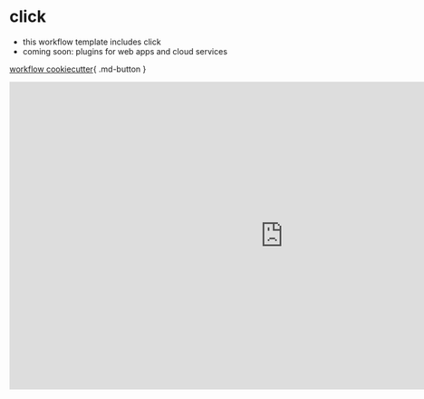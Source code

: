 # click

- this workflow template includes click
- coming soon: plugins for web apps and cloud services

[workflow cookiecutter](https://shane0.github.io/workflow/){ .md-button }

<iframe width="966" height="543" src="https://www.youtube.com/embed/DO-QWK-o0jU" title="Python Click Master Class" frameborder="0" allow="accelerometer; autoplay; clipboard-write; encrypted-media; gyroscope; picture-in-picture; web-share" allowfullscreen></iframe>

